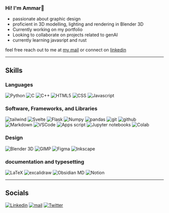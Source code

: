<h3>Hi! I'm Ammar👋</h3> 
<ul>
  <li>passionate about graphic design</li>
  <li>proficient in 3D modelling, lighting and rendering in Blender 3D</li>
  <li>Currently working on my portfolio</li>
  <li>Looking to collaborate on projects related to genAI</li>
  <li>currently learning javasript and rust</li>
</ul>
feel free reach out to me at <a href="mailto:akidwai03@gmail.com">my mail</a> or connect on <a href="https://www.linkedin.com/in/ammar-ahmad-kidwai">linkedin</a>  

<hr>

## Skills
### Languages
![Python](https://img.shields.io/badge/Python-blue?style=for-the-badge&logo=python&logoColor=white)
![C](https://img.shields.io/badge/C-darkblue?style=for-the-badge&logo=C&logoColor=white)
![C++](https://img.shields.io/badge/C++-blue?style=for-the-badge&logo=cplusplus&logoColor=white)
![HTML5](https://img.shields.io/badge/HTML-white?style=for-the-badge&logo=html5&logoColor=orange)
![CSS](https://img.shields.io/badge/CSS-white?style=for-the-badge&logo=css3&logoColor=blue)
![Javascript](https://img.shields.io/badge/Javascript-white?style=for-the-badge&logo=javascript&logoColor=black)

### Software, Frameworks, and Libraries
![tailwind](https://img.shields.io/badge/tailwind-navy?style=for-the-badge&logo=tailwindcss&logoColor=white)
![Svelte](https://img.shields.io/badge/svelte-orange?style=for-the-badge&logo=svelte&logoColor=white)
![Flask](https://img.shields.io/badge/Flask-white?style=for-the-badge&logo=flask&logoColor=black)
![Numpy](https://img.shields.io/badge/Numpy-white?style=for-the-badge&logo=numpy&logoColor=blue)
![pandas](https://img.shields.io/badge/pandas-blue?style=for-the-badge&logo=pandas)
![git](https://img.shields.io/badge/git-black?style=for-the-badge&logo=git&logoColor=white)
![github](https://img.shields.io/badge/github-white?style=for-the-badge&logo=github&logoColor=black)
![Markdown](https://img.shields.io/badge/Markdown-black?style=for-the-badge&logo=markdown&logoColor=white)
![VSCode](https://img.shields.io/badge/VSCode-blue?style=for-the-badge&logo=visualstudiocode&logoColor=white)
![Apps script](https://img.shields.io/badge/Apps%20script-white?style=for-the-badge&logo=google)
![Jupyter notebooks](https://img.shields.io/badge/Jupyter-white?style=for-the-badge&logo=jupyter&logoColor=orange) 
![Colab](https://img.shields.io/badge/Colab-orange?style=for-the-badge&logo=googlecolab&logoColor=white)

### Design
![Blender 3D](https://img.shields.io/badge/Blender%203D-orange?style=for-the-badge&logo=blender&logoColor=white)
![GIMP](https://img.shields.io/badge/GIMP-gray?style=for-the-badge&logo=gimp&logoColor=white)
![Figma](https://img.shields.io/badge/Figma-black?style=for-the-badge&logo=figma&logoColor=white)
![Inkscape](https://img.shields.io/badge/Inkscape-gray?style=for-the-badge&logo=inkscape&logoColor=white)

### documentation and typesetting
![LaTeX](https://img.shields.io/badge/LaTeX-white?style=for-the-badge&logo=latex&logoColor=black)
![excalidraw](https://img.shields.io/badge/excalidraw-purple?style=for-the-badge&logo=excalidraw&logoColor=white)
![Obsidian MD](https://img.shields.io/badge/Obsidian%20MD-white?style=for-the-badge&logo=obsidian&logoColor=purple)
![Notion](https://img.shields.io/badge/Notion-white?style=for-the-badge&logo=notion&logoColor=black)

<hr>

## Socials
[![Linkedin](https://img.shields.io/badge/Linkedin-blue?style=for-the-badge&logo=linkedin&logoColor=white)](https://www.linkedin.com/in/ammar-ahmad-kidwai)
[![mail](https://img.shields.io/badge/mail-red?style=for-the-badge&logo=gmail&logoColor=white)](mailto:akidwai03@gmail.com)
[![Twitter](https://img.shields.io/badge/Twitter-black?style=for-the-badge&logo=twitter&logoColor=white)](https://twitter.com/amm4rfr)



<!-- ![Top Langs](https://github-readme-stats.vercel.app/api/top-langs/?username=amm4r03&layout=compact) >

---

<!-- ![Ammar's GitHub stats](https://github-readme-stats.vercel.app/api?username=amm4r03&show_icons=true&theme=transparent) >
